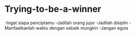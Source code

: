 # Trying-to-be-a-winner
-Ingat siapa penciptamu
-Jadilah orang jujur 
-Jadilah disiplin
-Manfaatkanlah waktu dengan sebaik mungkin
-Jangan egois
